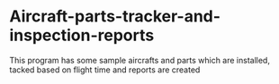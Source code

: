 # Aircraft-parts-tracker-and-inspection-reports
This program has some sample aircrafts and parts which are installed, tacked based on flight time and reports are created
